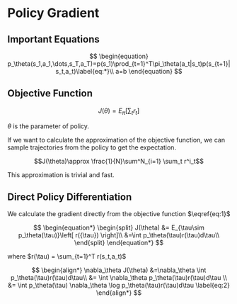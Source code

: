 # Policy Gradient

## Important Equations <a name="important-equations"></a>

$$
\begin{equation}
p_\theta(s_1,a_1,\dots,s_T,a_T)=p(s_1)\prod_{t=1}^T\pi_\theta(a_t|s_t)p(s_{t+1}|s_t,a_t)\label{eq:*}\\
a=b
\end{equation}
$$

## Objective Function

$$ 
J(\theta)=E_{\pi}\left[ \sum_t r_t \right] \tag{1}\label{eq:1}
$$

$\theta$ is the parameter of policy.

If we want to calculate the approximation of the objective function, we can sample trajectories from the policy to get the expectation.

$$J(\theta)\approx \frac{1}{N}\sum^N_{i=1} \sum_t r^i_t$$

This approximation is trivial and fast.

## Direct Policy Differentiation

We calculate the gradient directly from the objective function $\eqref{eq:1}$

$$
\begin{equation*}
\begin{split}
J(\theta) &= E_{\tau\sim p_\theta(\tau)}\left[ r({\tau}) \right]\\
&=\int p_\theta(\tau)r(\tau)d\tau\\
\end{split}
\end{equation*}
$$

where $r(\tau) = \sum_{t=1}^T r(s_t,a_t)$

$$
\begin{align*}
\nabla_\theta J(\theta) &=\nabla_\theta \int p_\theta(\tau)r(\tau)d\tau\\
&= \int \nabla_\theta p_\theta(\tau)r(\tau)d\tau \\
&= \int p_\theta(\tau) \nabla_\theta \log p_\theta(\tau)r(\tau)d\tau \label{eq:2}
\end{align*}
$$
